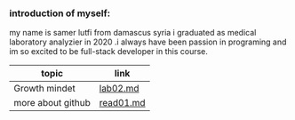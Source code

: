 ### introduction of myself:
my name is samer lutfi from damascus syria i graduated as medical laboratory analyzier in 2020 .i always have been passion in programing and im so excited to be full-stack developer in this course.

| topic         |  link                                                                   |
| ------        | ------                                                                  |
| Growth mindet | [lab02.md](https://github.com/samerlutfi/reading-notes/blob/main/lab02.md) |
| more about github|[read01.md](https://github.com/samerlutfi/reading-notes/blob/main/read01.md)
